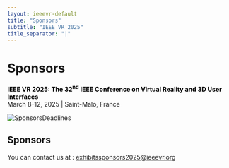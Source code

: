 ```yaml
---
layout: ieeevr-default
title: "Sponsors"
subtitle: "IEEE VR 2025"
title_separator: "|"
---
```

<script type="text/javascript">
    $(document).ready(function(){
		var email = ""; 
		var domain = "ieeevr.org"; 
		email = "exhibitssponsors2025"; 
		$(".exhibitssponsors").html("<span class='text-nowrap'><a href=javascript:location='" + "mail" + "to:" + email + "@" + domain + "'><i class='fas fa-fw fa-envelope-square emailIcon' style=''></i><i class='emailText'>" + email + "@" + domain + "</a></i></span>");    
	});
</script>
<div>
    <h1 id="cfp-exhibitssponsors">Sponsors <div class="floatRight"><span class="exhibitssponsors"></span></div></h1>
    <p>
        <strong style="color: black">IEEE VR 2025: The 32<sup>nd</sup> IEEE Conference on Virtual Reality and 3D User Interfaces</strong><br />
            March 8-12, 2025 | Saint-Malo, France
    </p>    
    <p>
    <img src="https://ieeevr.org/dev/assets/images/SponsorsDeadlines.png" alt="SponsorsDeadlines">
    </p>
    <h2 id="overview">Sponsors</h2>
    <p>
        You can contact us at : <a href= "mailto: exhibitssponsors2025@ieeevr.org"  target="_blank">exhibitssponsors2025@ieeevr.org</a> 
    </p>
</div>
